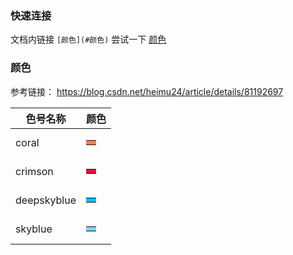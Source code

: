 ### 快速连接
文档内链接 `[颜色](#颜色)`
尝试一下 [颜色](#颜色)

### 颜色
参考链接： https://blog.csdn.net/heimu24/article/details/81192697

| 色号名称 | 颜色 |
| ---- | ---- |
| coral | <table><tr><td bgcolor=coral></td></tr></table> |
| crimson | <table><tr><td bgcolor=crimson></td></tr></table> |
| deepskyblue | <table><tr><td bgcolor=deepskyblue></td></tr></table> |
| skyblue | <table><tr><td bgcolor=skyblue></td></tr></table> |